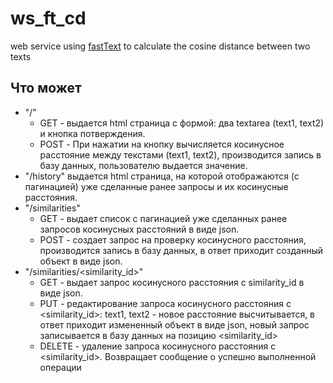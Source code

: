 # ws_ft_cd
web service using [fastText](https://fasttext.cc/) to calculate the cosine distance between two texts

## Что может
* "/"
   * GET - выдается html страница с формой: два textarea (text1, text2) и кнопка потверждения.
   * POST - При нажатии на кнопку вычисляется косинусное расстояние между текстами (text1, text2), производится запись в базу данных, пользователю выдается значение.
* "/history" выдается html страница, на которой отображаются (с пагинацией) уже сделанные ранее запросы и их косинусные расстояния.
* "/similarities"
   * GET - выдает список с пагинацией уже сделанных ранее запросов косинусных расстояний в виде json.
   * POST - создает запрос на проверку косинусного расстояния, производится запись в базу данных, в ответ приходит созданный объект в виде json.
* "/similarities/<similarity_id>"
   * GET - выдает запрос косинусного расстояния с similarity_id в виде json.
   * PUT - редактирование запроса косинусного расстояния с <similarity_id>: text1, text2 - новое расстояние высчитывается, в ответ приходит измененный объект в виде json, новый запрос записывается в базу данных на позицию <similarity_id>
   * DELETE - удаление запроса косинусного расстояния с <similarity_id>. Возвращает сообщение о успешно выполненной операции


